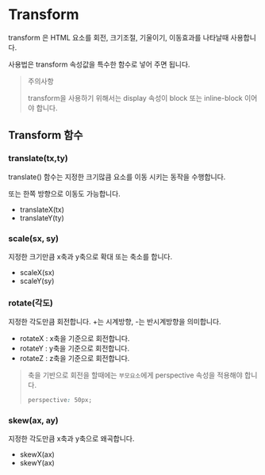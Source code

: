 # Transform

transform 은 HTML 요소를 회전, 크기조절, 기울이기, 이동효과를 나타날때 사용합니다.

사용법은 transform 속성값을 특수한 함수로 넣어 주면 됩니다.



> 주의사항
>
> transform을 사용하기 위해서는 display 속성이 block 또는 inline-block 이어야 합니다.





## Transform 함수



### translate(tx,ty)

translate() 함수는 지정한 크기많큼 요소를 이동 시키는 동작을 수행합니다.



또는 한쪽 방향으로 이동도 가능합니다.

* translateX(tx)
* translateY(ty)





### scale(sx, sy)

지정한 크기만큼 x축과 y축으로 확대 또는 축소를 합니다.



* scaleX(sx)
* scaleY(sy)



### rotate(각도)

지정한 각도만큼 회전합니다. +는 시계방향, -는 반시계방향을 의미합니다.



* rotateX : x축을 기준으로 회전합니다.
* rotateY : y축을 기준으로 회전합니다.
* rotateZ : z축을 기준으로 회전합니다.

> 축을 기반으로 회전을 할때에는 `부모요소`에게 perspective 속성을 적용해야 합니다.
>
> ```css
> perspective: 50px;
> ```
>
> 



### skew(ax, ay)

지정한 각도만큼 x축과 y축으로 왜곡합니다.



* skewX(ax)
* skewY(ax)